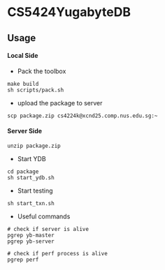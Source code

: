 # CS5424YugabyteDB

## Usage
#### Local Side
* Pack the toolbox
```
make build
sh scripts/pack.sh
```

* upload the package to server
```
scp package.zip cs4224k@xcnd25.comp.nus.edu.sg:~
```

#### Server Side
```
unzip package.zip
```

* Start YDB
```
cd package
sh start_ydb.sh
```

* Start testing
```
sh start_txn.sh
```

* Useful commands
```
# check if server is alive
pgrep yb-master
pgrep yb-server

# check if perf process is alive
pgrep perf
```

